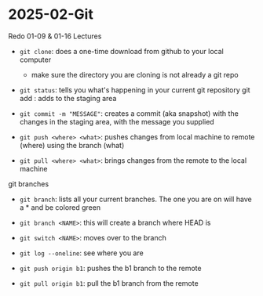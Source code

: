 # 2025-02-Git
Redo 01-09 &amp; 01-16 Lectures

- `git clone`: does a one-time download from github to your local computer
    * make sure the directory you are cloning is not already a git repo

- `git status`: tells you what's happening in your current git repository git add <FILE>: adds to the staging area

- `git commit -m "MESSAGE"`: creates a commit (aka snapshot) with the changes in the staging area, with the message you supplied

- `git push <where> <what>`: pushes changes from local machine to remote (where) using the branch (what)

- `git pull <where> <what>`: brings changes from the remote to the local machine

git branches

- `git branch`: lists all your current branches. The one you are on will have a * and be colored green

- `git branch <NAME>`: this will create a branch where HEAD is

- `git switch <NAME>`: moves over to the branch

- `git log --oneline`: see where you are

- `git push origin b1`: pushes the b1 branch to the remote

- `git pull origin b1`: pull the b1 branch from the remote